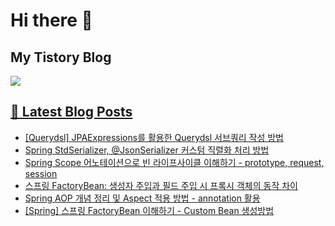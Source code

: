 # Hi there 👋

## My Tistory Blog

<p>
    <a href="https://kylo8.tistory.com"><img src="https://img.shields.io/badge/Tistory-000000?style=flat-square&logo=Tistory&logoColor=white"/>
</p>

## 📕 Latest Blog Posts

<ul><li><a href='https://kylo8.tistory.com/entry/Querydsl-JPAExpressions%EB%A5%BC-%ED%99%9C%EC%9A%A9%ED%95%9C-Querydsl-%EC%84%9C%EB%B8%8C%EC%BF%BC%EB%A6%AC-%EC%9E%91%EC%84%B1-%EB%B0%A9%EB%B2%95' target='_blank'>[Querydsl] JPAExpressions를 활용한 Querydsl 서브쿼리 작성 방법</a></li><li><a href='https://kylo8.tistory.com/entry/Spring-StdSerializer-JsonSerializer-%EC%BB%A4%EC%8A%A4%ED%85%80-%EC%A7%81%EB%A0%AC%ED%99%94-%EC%B2%98%EB%A6%AC-%EB%B0%A9%EB%B2%95' target='_blank'>Spring StdSerializer, @JsonSerializer 커스텀 직렬화 처리 방법</a></li><li><a href='https://kylo8.tistory.com/entry/Spring-Scope-%EC%96%B4%EB%85%B8%ED%85%8C%EC%9D%B4%EC%85%98%EC%9C%BC%EB%A1%9C-%EB%B9%88-%EB%9D%BC%EC%9D%B4%ED%94%84%EC%82%AC%EC%9D%B4%ED%81%B4-%EC%9D%B4%ED%95%B4%ED%95%98%EA%B8%B0-prototype-request-session' target='_blank'>Spring Scope 어노테이션으로 빈 라이프사이클 이해하기 - prototype, request, session</a></li><li><a href='https://kylo8.tistory.com/entry/%EC%8A%A4%ED%94%84%EB%A7%81-FactoryBean-%EC%83%9D%EC%84%B1%EC%9E%90-%EC%A3%BC%EC%9E%85%EA%B3%BC-%ED%95%84%EB%93%9C-%EC%A3%BC%EC%9E%85-%EC%8B%9C-%ED%94%84%EB%A1%9D%EC%8B%9C-%EA%B0%9D%EC%B2%B4%EC%9D%98-%EB%8F%99%EC%9E%91-%EC%B0%A8%EC%9D%B4' target='_blank'>스프링 FactoryBean: 생성자 주입과 필드 주입 시 프록시 객체의 동작 차이</a></li><li><a href='https://kylo8.tistory.com/entry/Spring-AOP-%EA%B0%9C%EB%85%90-%EC%A0%95%EB%A6%AC-%EB%B0%8F-Aspect-%EC%A0%81%EC%9A%A9-%EB%B0%A9%EB%B2%95-annotation-%ED%99%9C%EC%9A%A9' target='_blank'>Spring AOP 개념 정리 및 Aspect 적용 방법 - annotation 활용</a></li><li><a href='https://kylo8.tistory.com/entry/Spring-%EC%8A%A4%ED%94%84%EB%A7%81-FactoryBean-%EC%9D%B4%ED%95%B4%ED%95%98%EA%B8%B0-Custom-Bean-%EC%83%9D%EC%84%B1%EB%B0%A9%EB%B2%95' target='_blank'>[Spring] 스프링 FactoryBean 이해하기 - Custom Bean 생성방법</a></li></ul>